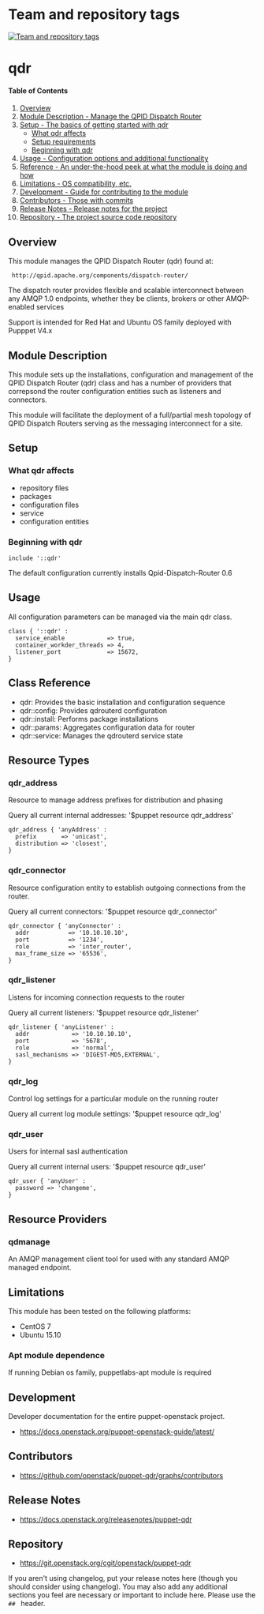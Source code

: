 Team and repository tags
========================

[![Team and repository tags](https://governance.openstack.org/tc/badges/puppet-qdr.svg)](https://governance.openstack.org/tc/reference/tags/index.html)

<!-- Change things from this point on -->

# qdr

#### Table of Contents

1. [Overview](#overview)
2. [Module Description - Manage the QPID Dispatch Router](#module-description)
3. [Setup - The basics of getting started with qdr](#setup)
    * [What qdr affects](#what-qdr-affects)
    * [Setup requirements](#setup-requirements)
    * [Beginning with qdr](#beginning-with-qdr)
4. [Usage - Configuration options and additional functionality](#usage)
5. [Reference - An under-the-hood peek at what the module is doing and how](#reference)
5. [Limitations - OS compatibility, etc.](#limitations)
6. [Development - Guide for contributing to the module](#development)
7. [Contributors - Those with commits](#contributors)
8. [Release Notes - Release notes for the project](#release-notes)
9. [Repository - The project source code repository](#repository)

## Overview

This module manages the QPID Dispatch Router (qdr) found at:

     http://qpid.apache.org/components/dispatch-router/

The dispatch router provides flexible and scalable interconnect between any AMQP 1.0 endpoints, whether they be clients, brokers or other AMQP-enabled services

Support is intended for Red Hat and Ubuntu OS family deployed with Pupppet V4.x

## Module Description

This module sets up the installations, configuration and management of the QPID Dispatch
Router (qdr) class and has a number of providers that correpsond the router configuration
entities such as listeners and connectors.

This module will facilitate the deployment of a full/partial mesh topology of QPID Dispatch
Routers serving as the messaging interconnect for a site.


## Setup

### What qdr affects

* repository files
* packages
* configuration files
* service
* configuration entities 

### Beginning with qdr

```puppet
include '::qdr'
```

The default configuration currently installs Qpid-Dispatch-Router 0.6  

## Usage

All configuration parameters can be managed via the main qdr class.

```puppet
class { '::qdr' :
  service_enable            => true,
  container_workder_threads => 4,
  listener_port             => 15672,
}
```

## Class Reference

* qdr: Provides the basic installation and configuration sequence
* qdr::config: Provides qdrouterd configuration 
* qdr::install: Performs package installations
* qdr::params: Aggregates configuration data for router
* qdr::service: Manages the qdrouterd service state


## Resource Types

### qdr\_address

Resource to manage address prefixes for distribution and phasing

Query all current internal addresses: '$puppet resource qdr_address'

```puppet
qdr_address { 'anyAddress' :
  prefix       => 'unicast',
  distribution => 'closest',
}
```

### qdr\_connector

Resource configuration entity to establish outgoing connections from the router.

Query all current connectors: '$puppet resource qdr_connector'

```puppet
qdr_connector { 'anyConnector' :
  addr           => '10.10.10.10',
  port           => '1234',
  role           => 'inter_router',
  max_frame_size => '65536',
}
```

### qdr\_listener

Listens for incoming connection requests to the router

Query all current listeners: '$puppet resource qdr_listener'

```puppet
qdr_listener { 'anyListener' :
  addr            => '10.10.10.10',
  port            => '5678',
  role            => 'normal',
  sasl_mechanisms => 'DIGEST-MD5,EXTERNAL',
}
```

### qdr\_log

Control log settings for a particular module on the running router

Query all current log module settings: '$puppet resource qdr_log'

### qdr\_user

Users for internal sasl authentication 

Query all current internal users: '$puppet resource qdr_user'

```puppet
qdr_user { 'anyUser' :
  password => 'changeme',
}
```

## Resource Providers

### qdmanage 

An AMQP management client tool for used with any standard AMQP managed endpoint.

## Limitations

This module has been tested on the following platforms:

* CentOS 7
* Ubuntu 15.10


### Apt module dependence

If running Debian os family, puppetlabs-apt module is required

## Development

Developer documentation for the entire puppet-openstack project.

* https://docs.openstack.org/puppet-openstack-guide/latest/

## Contributors

* https://github.com/openstack/puppet-qdr/graphs/contributors


## Release Notes

  *  https://docs.openstack.org/releasenotes/puppet-qdr

Repository
----------

* https://git.openstack.org/cgit/openstack/puppet-qdr

If you aren't using changelog, put your release notes here (though you should
consider using changelog). You may also add any additional sections you feel are
necessary or important to include here. Please use the `## ` header.
